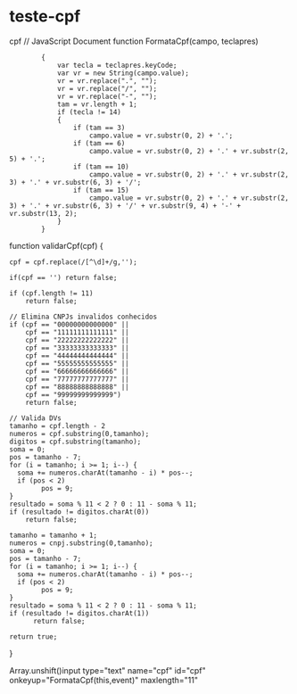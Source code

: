 # teste-cpf
cpf
// JavaScript Document
function FormataCpf(campo, teclapres)

			{
				var tecla = teclapres.keyCode;
				var vr = new String(campo.value);
				vr = vr.replace(".", "");
				vr = vr.replace("/", "");
				vr = vr.replace("-", "");
				tam = vr.length + 1;
				if (tecla != 14)
				{
					if (tam == 3)
						campo.value = vr.substr(0, 2) + '.';
					if (tam == 6)
						campo.value = vr.substr(0, 2) + '.' + vr.substr(2, 5) + '.';
					if (tam == 10)
						campo.value = vr.substr(0, 2) + '.' + vr.substr(2, 3) + '.' + vr.substr(6, 3) + '/';
					if (tam == 15)
						campo.value = vr.substr(0, 2) + '.' + vr.substr(2, 3) + '.' + vr.substr(6, 3) + '/' + vr.substr(9, 4) + '-' + vr.substr(13, 2);
				}
			}



function validarCpf(cpf) {
 
    cpf = cpf.replace(/[^\d]+/g,'');
 
    if(cpf == '') return false;
     
    if (cpf.length != 11)
        return false;
 
    // Elimina CNPJs invalidos conhecidos
    if (cpf == "00000000000000" || 
        cpf == "11111111111111" || 
        cpf == "22222222222222" || 
        cpf == "33333333333333" || 
        cpf == "44444444444444" || 
        cpf == "55555555555555" || 
        cpf == "66666666666666" || 
        cpf == "77777777777777" || 
        cpf == "88888888888888" || 
        cpf == "99999999999999")
        return false;
         
    // Valida DVs
    tamanho = cpf.length - 2
    numeros = cpf.substring(0,tamanho);
    digitos = cpf.substring(tamanho);
    soma = 0;
    pos = tamanho - 7;
    for (i = tamanho; i >= 1; i--) {
      soma += numeros.charAt(tamanho - i) * pos--;
      if (pos < 2)
            pos = 9;
    }
    resultado = soma % 11 < 2 ? 0 : 11 - soma % 11;
    if (resultado != digitos.charAt(0))
        return false;
         
    tamanho = tamanho + 1;
    numeros = cnpj.substring(0,tamanho);
    soma = 0;
    pos = tamanho - 7;
    for (i = tamanho; i >= 1; i--) {
      soma += numeros.charAt(tamanho - i) * pos--;
      if (pos < 2)
            pos = 9;
    }
    resultado = soma % 11 < 2 ? 0 : 11 - soma % 11;
    if (resultado != digitos.charAt(1))
          return false;
           
    return true;
    
}

 Array.unshift()input type="text" name="cpf" id="cpf" onkeyup="FormataCpf(this,event)" maxlength="11" 
